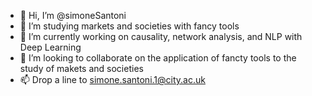 - 👋 Hi, I’m @simoneSantoni
- 👀 I’m studying markets and societies with fancy tools
- 🌱 I’m currently working on causality, network analysis, and NLP with Deep Learning
- 💞️ I’m looking to collaborate on the application of fancty tools to the study of makets and societies
- 📫 Drop a line to simone.santoni.1@city.ac.uk

<!---
simoneSantoni/simoneSantoni is a ✨ special ✨ repository because its `README.md` (this file) appears on your GitHub profile.
You can click the Preview link to take a look at your changes.
--->
